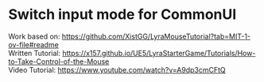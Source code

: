 # Switch input mode for CommonUI

Work based on: https://github.com/XistGG/LyraMouseTutorial?tab=MIT-1-ov-file#readme<br/>
Written Tutorial: https://x157.github.io/UE5/LyraStarterGame/Tutorials/How-to-Take-Control-of-the-Mouse<br/>
Video Tutorial: https://www.youtube.com/watch?v=A9dp3cmCFtQ<br/>
